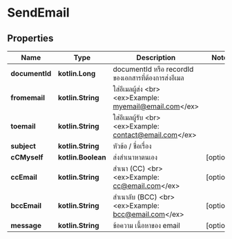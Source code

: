 
# SendEmail

## Properties
Name | Type | Description | Notes
------------ | ------------- | ------------- | -------------
**documentId** | **kotlin.Long** | documentId หรือ recordId ของเอกสารที่ต้องการส่งอีเมล | 
**fromemail** | **kotlin.String** | ใส่อีเมลผู้ส่ง &lt;br&gt; &lt;ex&gt;Example: myemail@email.com&lt;/ex&gt; | 
**toemail** | **kotlin.String** | ใส่อีเมลผู้รับ &lt;br&gt; &lt;ex&gt;Example: contact@email.com&lt;/ex&gt; | 
**subject** | **kotlin.String** | หัวข้อ / ชื่อเรื่อง  | 
**cCMyself** | **kotlin.Boolean** | ส่งสำเนาหาตนเอง |  [optional]
**ccEmail** | **kotlin.String** | สำเนา (CC) &lt;br&gt; &lt;ex&gt;Example: cc@email.com&lt;/ex&gt; |  [optional]
**bccEmail** | **kotlin.String** | สำเนาลับ (BCC) &lt;br&gt; &lt;ex&gt;Example: bcc@email.com&lt;/ex&gt; |  [optional]
**message** | **kotlin.String** | ข้อความ เนื้อหาของ email |  [optional]




